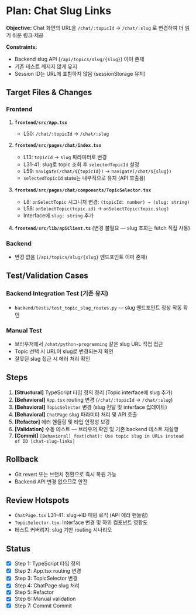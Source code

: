 # Plan: Chat Slug Links

**Objective:** Chat 화면의 URL을 `/chat/:topicId` → `/chat/:slug` 로 변경하여 더 읽기 쉬운 링크 제공

**Constraints:**
- Backend slug API (`/api/topics/slug/{slug}`) 이미 존재
- 기존 테스트 깨지지 않게 유지
- Session ID는 URL에 포함하지 않음 (sessionStorage 유지)

## Target Files & Changes

### Frontend
1. **`frontend/src/App.tsx`**
   - L50: `/chat/:topicId` → `/chat/:slug`

2. **`frontend/src/pages/chat/index.tsx`**
   - L13: `topicId` → `slug` 파라미터로 변경
   - L31-41: slug로 topic 조회 후 `selectedTopicId` 설정
   - L59: `navigate(/chat/${topicId})` → `navigate(/chat/${slug})`
   - `selectedTopicId` state는 내부적으로 유지 (API 호출용)

3. **`frontend/src/pages/chat/components/TopicSelector.tsx`**
   - L8: `onSelectTopic` 시그니처 변경: `(topicId: number) → (slug: string)`
   - L58: `onSelectTopic(topic.id)` → `onSelectTopic(topic.slug)`
   - Interface에 `slug: string` 추가

4. **`frontend/src/lib/apiClient.ts`** (변경 불필요 — slug 조회는 fetch 직접 사용)

### Backend
- 변경 없음 (`/api/topics/slug/{slug}` 엔드포인트 이미 존재)

## Test/Validation Cases

### Backend Integration Test (기존 유지)
- `backend/tests/test_topic_slug_routes.py` — slug 엔드포인트 정상 작동 확인

### Manual Test
- 브라우저에서 `/chat/python-programming` 같은 slug URL 직접 접근
- Topic 선택 시 URL이 slug로 변경되는지 확인
- 잘못된 slug 접근 시 에러 처리 확인

## Steps

1. **[Structural]** TypeScript 타입 정의 정리 (Topic interface에 slug 추가)
2. **[Behavioral]** `App.tsx` routing 변경 (`/chat/:topicId` → `/chat/:slug`)
3. **[Behavioral]** `TopicSelector` 변경 (slug 전달 및 interface 업데이트)
4. **[Behavioral]** `ChatPage` slug 파라미터 처리 및 API 호출
5. **[Refactor]** 에러 핸들링 및 타입 안정성 보강
6. **[Validation]** 수동 테스트 — 브라우저 확인 및 기존 backend 테스트 재실행
7. **[Commit]** `[Behavioral] feat(chat): Use topic slug in URLs instead of ID [chat-slug-links]`

## Rollback
- Git revert 또는 브랜치 전환으로 즉시 복원 가능
- Backend API 변경 없으므로 안전

## Review Hotspots
- `ChatPage.tsx` L31-41: slug→ID 매핑 로직 (API 에러 핸들링)
- `TopicSelector.tsx`: Interface 변경 및 하위 컴포넌트 영향도
- 테스트 커버리지: slug 기반 routing 시나리오

## Status
- [x] Step 1: TypeScript 타입 정의
- [x] Step 2: App.tsx routing 변경
- [x] Step 3: TopicSelector 변경
- [x] Step 4: ChatPage slug 처리
- [x] Step 5: Refactor
- [x] Step 6: Manual validation
- [x] Step 7: Commit Commit
